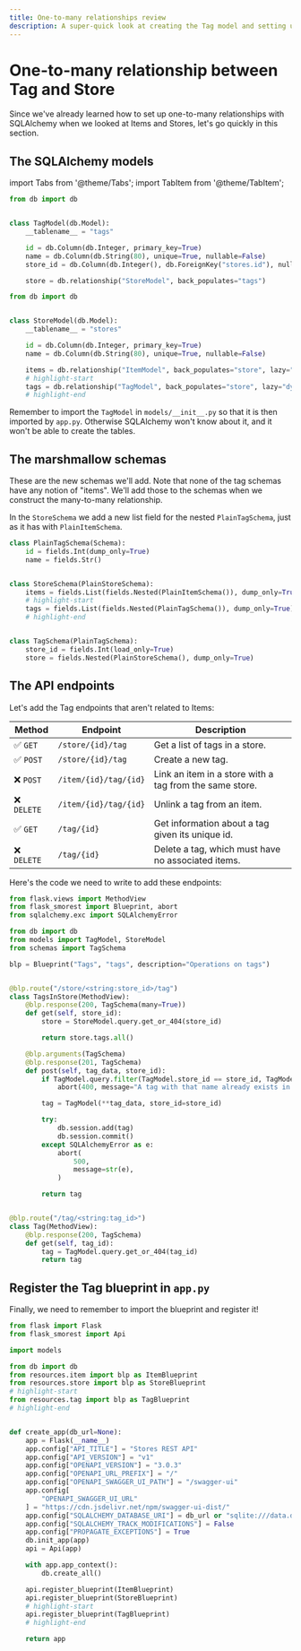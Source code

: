 ```yaml
---
title: One-to-many relationships review
description: A super-quick look at creating the Tag model and setting up the one-to-many relationship with Stores.
---
```


# One-to-many relationship between Tag and Store

Since we've already learned how to set up one-to-many relationships with SQLAlchemy when we looked at Items and Stores, let's go quickly in this section.

## The SQLAlchemy models

import Tabs from '@theme/Tabs';
import TabItem from '@theme/TabItem';

<div className="codeTabContainer">
<Tabs>
<TabItem value="tag" label="models/tag.py" default>

```python title="models/tag.py"
from db import db


class TagModel(db.Model):
    __tablename__ = "tags"

    id = db.Column(db.Integer, primary_key=True)
    name = db.Column(db.String(80), unique=True, nullable=False)
    store_id = db.Column(db.Integer(), db.ForeignKey("stores.id"), nullable=False)

    store = db.relationship("StoreModel", back_populates="tags")
```

</TabItem>
<TabItem value="store" label="models/store.py">

```python title="models/store.py"
from db import db


class StoreModel(db.Model):
    __tablename__ = "stores"

    id = db.Column(db.Integer, primary_key=True)
    name = db.Column(db.String(80), unique=True, nullable=False)

    items = db.relationship("ItemModel", back_populates="store", lazy="dynamic")
    # highlight-start
    tags = db.relationship("TagModel", back_populates="store", lazy="dynamic")
    # highlight-end
```

</TabItem>
</Tabs>
</div>

Remember to import the `TagModel` in `models/__init__.py` so that it is then imported by `app.py`. Otherwise SQLAlchemy won't know about it, and it won't be able to create the tables.

## The marshmallow schemas

These are the new schemas we'll add. Note that none of the tag schemas have any notion of "items". We'll add those to the schemas when we construct the many-to-many relationship.

In the `StoreSchema` we add a new list field for the nested `PlainTagSchema`, just as it has with `PlainItemSchema`.

```python title="schemas.py"
class PlainTagSchema(Schema):
    id = fields.Int(dump_only=True)
    name = fields.Str()


class StoreSchema(PlainStoreSchema):
    items = fields.List(fields.Nested(PlainItemSchema()), dump_only=True)
    # highlight-start
    tags = fields.List(fields.Nested(PlainTagSchema()), dump_only=True)
    # highlight-end


class TagSchema(PlainTagSchema):
    store_id = fields.Int(load_only=True)
    store = fields.Nested(PlainStoreSchema(), dump_only=True)
```

## The API endpoints

Let's add the Tag endpoints that aren't related to Items:

| Method     | Endpoint              | Description                                             |
| ---------- | --------------------- | ------------------------------------------------------- |
| ✅ `GET`    | `/store/{id}/tag`     | Get a list of tags in a store.                          |
| ✅ `POST`   | `/store/{id}/tag`     | Create a new tag.                                       |
| ❌ `POST`   | `/item/{id}/tag/{id}` | Link an item in a store with a tag from the same store. |
| ❌ `DELETE` | `/item/{id}/tag/{id}` | Unlink a tag from an item.                              |
| ✅ `GET`    | `/tag/{id}`           | Get information about a tag given its unique id.        |
| ❌ `DELETE` | `/tag/{id}`           | Delete a tag, which must have no associated items.      |

Here's the code we need to write to add these endpoints:

```python title="resources/tag.py"
from flask.views import MethodView
from flask_smorest import Blueprint, abort
from sqlalchemy.exc import SQLAlchemyError

from db import db
from models import TagModel, StoreModel
from schemas import TagSchema

blp = Blueprint("Tags", "tags", description="Operations on tags")


@blp.route("/store/<string:store_id>/tag")
class TagsInStore(MethodView):
    @blp.response(200, TagSchema(many=True))
    def get(self, store_id):
        store = StoreModel.query.get_or_404(store_id)

        return store.tags.all()

    @blp.arguments(TagSchema)
    @blp.response(201, TagSchema)
    def post(self, tag_data, store_id):
        if TagModel.query.filter(TagModel.store_id == store_id, TagModel.name == tag_data["name"]).first():
            abort(400, message="A tag with that name already exists in that store.")

        tag = TagModel(**tag_data, store_id=store_id)

        try:
            db.session.add(tag)
            db.session.commit()
        except SQLAlchemyError as e:
            abort(
                500,
                message=str(e),
            )

        return tag


@blp.route("/tag/<string:tag_id>")
class Tag(MethodView):
    @blp.response(200, TagSchema)
    def get(self, tag_id):
        tag = TagModel.query.get_or_404(tag_id)
        return tag
```

## Register the Tag blueprint in `app.py`

Finally, we need to remember to import the blueprint and register it!

```python title="app.py"
from flask import Flask
from flask_smorest import Api

import models

from db import db
from resources.item import blp as ItemBlueprint
from resources.store import blp as StoreBlueprint
# highlight-start
from resources.tag import blp as TagBlueprint
# highlight-end


def create_app(db_url=None):
    app = Flask(__name__)
    app.config["API_TITLE"] = "Stores REST API"
    app.config["API_VERSION"] = "v1"
    app.config["OPENAPI_VERSION"] = "3.0.3"
    app.config["OPENAPI_URL_PREFIX"] = "/"
    app.config["OPENAPI_SWAGGER_UI_PATH"] = "/swagger-ui"
    app.config[
        "OPENAPI_SWAGGER_UI_URL"
    ] = "https://cdn.jsdelivr.net/npm/swagger-ui-dist/"
    app.config["SQLALCHEMY_DATABASE_URI"] = db_url or "sqlite:///data.db"
    app.config["SQLALCHEMY_TRACK_MODIFICATIONS"] = False
    app.config["PROPAGATE_EXCEPTIONS"] = True
    db.init_app(app)
    api = Api(app)

    with app.app_context():
        db.create_all()

    api.register_blueprint(ItemBlueprint)
    api.register_blueprint(StoreBlueprint)
    # highlight-start
    api.register_blueprint(TagBlueprint)
    # highlight-end

    return app
```

